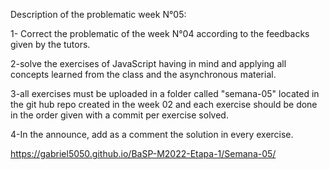 Description of the problematic week N°05:

1- Correct the problematic of the week N°04 according to the feedbacks given by the tutors.

2-solve the exercises of JavaScript having in mind and applying all concepts learned from the class and the asynchronous material.

3-all exercises must be uploaded in a folder called "semana-05" located in the git hub repo created in the week 02 and each exercise should be done in the order given with a commit per exercise solved.

4-In the announce, add as a comment the solution in every exercise.


https://gabriel5050.github.io/BaSP-M2022-Etapa-1/Semana-05/